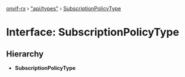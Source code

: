 [onvif-rx](../README.md) › ["api/types"](../modules/_api_types_.md) › [SubscriptionPolicyType](_api_types_.subscriptionpolicytype.md)

# Interface: SubscriptionPolicyType

## Hierarchy

* **SubscriptionPolicyType**
